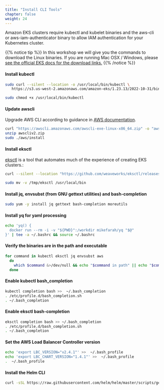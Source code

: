 ```yaml
---
title: "Install CLI Tools"
chapter: false
weight: 24
---
```


Amazon EKS clusters require kubectl and kubelet binaries and the aws-cli or aws-iam-authenticator
binary to allow IAM authentication for your Kubernetes cluster.

{{% notice tip %}}
In this workshop we will give you the commands to download the Linux binaries. If you are running Mac OSX / Windows, please [see the official EKS docs for the download links.](https://docs.aws.amazon.com/eks/latest/userguide/getting-started.html)
{{% /notice %}}

#### Install kubectl

```bash
sudo curl --silent --location -o /usr/local/bin/kubectl \
   https://s3.us-west-2.amazonaws.com/amazon-eks/1.23.13/2022-10-31/bin/linux/amd64/kubectl

sudo chmod +x /usr/local/bin/kubectl
```

#### Update awscli

Upgrade AWS CLI according to guidance in [AWS documentation](https://docs.aws.amazon.com/cli/latest/userguide/install-cliv2-linux.html).

```bash
curl "https://awscli.amazonaws.com/awscli-exe-linux-x86_64.zip" -o "awscliv2.zip"
unzip awscliv2.zip
sudo ./aws/install
```

#### Install eksctl

[eksctl](https://eksctl.io/) is a tool that automates much of the experience of creating EKS clusters.:

```bash
curl --silent --location "https://github.com/weaveworks/eksctl/releases/latest/download/eksctl_$(uname -s)_amd64.tar.gz" | tar xz -C /tmp

sudo mv -v /tmp/eksctl /usr/local/bin
```

#### Install jq, envsubst (from GNU gettext utilities) and bash-completion

```bash
sudo yum -y install jq gettext bash-completion moreutils
```

#### Install yq for yaml processing

```bash
echo 'yq() {
  docker run --rm -i -v "${PWD}":/workdir mikefarah/yq "$@"
}' | tee -a ~/.bashrc && source ~/.bashrc
```

#### Verify the binaries are in the path and executable

```bash
for command in kubectl eksctl jq envsubst aws
  do
    which $command &>/dev/null && echo "$command in path" || echo "$command NOT FOUND"
  done
```

#### Enable kubectl bash_completion

```bash
kubectl completion bash >>  ~/.bash_completion
. /etc/profile.d/bash_completion.sh
. ~/.bash_completion
```

#### Enable eksctl bash-completion

```bash
eksctl completion bash >> ~/.bash_completion
. /etc/profile.d/bash_completion.sh
. ~/.bash_completion
```

#### Set the AWS Load Balancer Controller version

```bash
echo 'export LBC_VERSION="v2.4.1"' >>  ~/.bash_profile
echo 'export LBC_CHART_VERSION="1.4.1"' >>  ~/.bash_profile
.  ~/.bash_profile
```

#### Install the Helm CLI

```sh
curl -sSL https://raw.githubusercontent.com/helm/helm/master/scripts/get-helm-3 | bash
```
